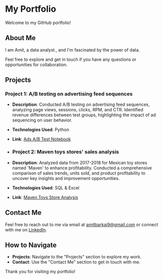 # My Portfolio

Welcome to my GitHub portfolio!

## About Me

I am Amit, a data analyst., and I'm fascinated by the power of data. 

Feel free to explore and get in touch if you have any questions or opportunities for collaboration.

## Projects

### Project 1: A/B testing on advertising feed sequences

- **Description**: Conducted A/B testing on advertising feed sequences, analyzing page views, sessions, clicks, RPM, and CTR. Identified revenue differences between test groups, highlighting the impact of ad sequencing on user behavior.
- **Technologies Used**: Python
- **Link**: [Ads A/B Test Notebook](https://github.com/AmityaDive/AmityaDive/blob/main/Ads_A_B_Test.ipynb)

- ### Project 2: Maven toys stores' sales analysis 

- **Description**: Analyzed data from 2017-2018 for Mexican toy stores named 'Maven' to enhance profitability. Conducted a comprehensive comparison of sales trends, units sold, and product profitability to uncover key insights and improvement opportunities.
- **Technologies Used**: SQL & Excel
- **Link**: [Maven Toys Store Analysis](https://github.com/AmityaDive/AmityaDive/tree/master/maven_toys_project)


## Contact Me

Feel free to reach out to me via email at amitbarkai9@gmail.com or connect with me on [LinkedIn](https://www.linkedin.com/in/amit-yanai/).

## How to Navigate

- **Projects**: Navigate to the "Projects" section to explore my work.
- **Contact**: Use the "Contact Me" section to get in touch with me.

Thank you for visiting my portfolio!
